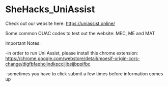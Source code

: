 # SheHacks_UniAssist

Check out our website here: https://uniassist.online/

Some common OUAC codes to test out the website: MEC, ME and MAT

Important Notes:   	

-in order to run Uni Assist, please install this chrome extension: https://chrome.google.com/webstore/detail/moesif-origin-cors-change/digfbfaphojjndkpccljibejjbppifbc

-sometimes you have to click submit a few times before information comes up

